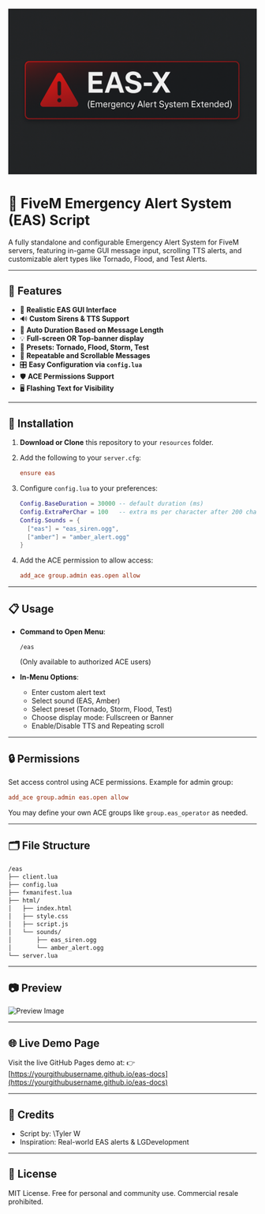 ![EAS-X Banner](https://raw.githubusercontent.com/Acid642/EAS-X-Emergency-Alert-System-Extended-FiveM/main/banner.png)

# 📢 FiveM Emergency Alert System (EAS) Script

A fully standalone and configurable Emergency Alert System for FiveM servers, featuring in-game GUI message input, scrolling TTS alerts, and customizable alert types like Tornado, Flood, and Test Alerts.

---

## 🚀 Features

* 📜 **Realistic EAS GUI Interface**
* 🔊 **Custom Sirens & TTS Support**
* 🧠 **Auto Duration Based on Message Length**
* 💡 **Full-screen OR Top-banner display**
* 🧾 **Presets: Tornado, Flood, Storm, Test**
* 🔁 **Repeatable and Scrollable Messages**
* 🎛️ **Easy Configuration via `config.lua`**
* 🛡️ **ACE Permissions Support**
* 🖥️ **Flashing Text for Visibility**

---

## 🧩 Installation

1. **Download or Clone** this repository to your `resources` folder.
2. Add the following to your `server.cfg`:

   ```cfg
   ensure eas
   ```
3. Configure `config.lua` to your preferences:

   ```lua
   Config.BaseDuration = 30000 -- default duration (ms)
   Config.ExtraPerChar = 100   -- extra ms per character after 200 chars
   Config.Sounds = {
     ["eas"] = "eas_siren.ogg",
     ["amber"] = "amber_alert.ogg"
   }
   ```
4. Add the ACE permission to allow access:

   ```cfg
   add_ace group.admin eas.open allow
   ```

---

## 📋 Usage

* **Command to Open Menu**:

  ```
  /eas
  ```

  (Only available to authorized ACE users)

* **In-Menu Options**:

  * Enter custom alert text
  * Select sound (EAS, Amber)
  * Select preset (Tornado, Storm, Flood, Test)
  * Choose display mode: Fullscreen or Banner
  * Enable/Disable TTS and Repeating scroll

---

## 🔒 Permissions

Set access control using ACE permissions. Example for admin group:

```cfg
add_ace group.admin eas.open allow
```

You may define your own ACE groups like `group.eas_operator` as needed.

---

## 🗂️ File Structure

```
/eas
├── client.lua
├── config.lua
├── fxmanifest.lua
├── html/
│   ├── index.html
│   ├── style.css
│   ├── script.js
│   └── sounds/
│       ├── eas_siren.ogg
│       └── amber_alert.ogg
└── server.lua
```

---

## 📷 Preview

![Preview Image](https://yourdomain.github.io/eas-docs/preview.png)

---

## 🌐 Live Demo Page

Visit the live GitHub Pages demo at:
👉 [https://yourgithubusername.github.io/eas-docs](https://yourgithubusername.github.io/eas-docs)

---

## 🤝 Credits

* Script by: \Tyler W
* Inspiration: Real-world EAS alerts & LGDevelopment

---

## 📄 License

MIT License. Free for personal and community use. Commercial resale prohibited.

